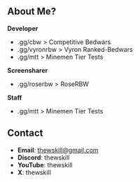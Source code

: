 ## About Me?
**Developer**
- .gg/cbw > Competitive Bedwars
- .gg/vyronrbw > Vyron Ranked-Bedwars
- .gg/mtt > Minemen Tier Tests

**Screensharer**
- .gg/roserbw > RoseRBW

**Staff**
- .gg/mtt > Minemen Tier Tests

## Contact
- **Email**: thewskill@gmail.com
- **Discord**: thewskill
- **YouTube**: thewskill
- **X**: thewskill
